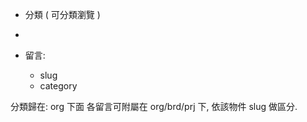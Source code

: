 
 * 分類 ( 可分類瀏覽 )
 * 

 * 留言:
   - slug
   - category

分類歸在: org 下面
各留言可附屬在 org/brd/prj 下, 依該物件 slug 做區分.
